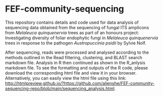 # FEF-community-sequencing

This repository contains details and code used for data analysis of sequencing data obtained from the sequencing of fungal ITS amplicons from _Melaleuca quinquenervia_ trees as part of an honours project: Investigating diversity of foliar endophytic fungi in _Melaleuca quinquenervia_ trees in response to the pathogen _Austropuccinia psidii_ by Sylvie Nolf.

After sequencing, reads were processed and analysed according to the methods outlined in the Read filtering, clustering, and BLAST search markdown file. Analysis in R then continued as shown in the R_anlysis markdown file. To see the formatting and outputs of the R code, please download the corresponding html file and view it in your browser. Alternatively, you can easily view the html file using this link: http://htmlpreview.github.io/?https://github.com/alienshe/FEF-community-sequencing-repo/blob/main/sequencing_analysis.html.

